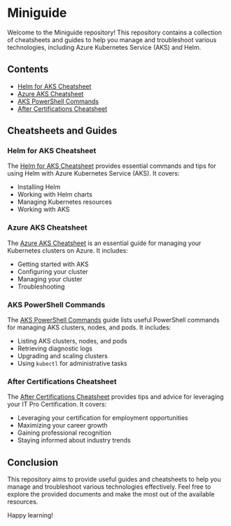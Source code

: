 # Miniguide

Welcome to the Miniguide repository! This repository contains a collection of cheatsheets and guides to help you manage and troubleshoot various technologies, including Azure Kubernetes Service (AKS) and Helm.

## Contents

- [Helm for AKS Cheatsheet](aks-helm-cheatsheet.md)
- [Azure AKS Cheatsheet](aks-cheatsheet.md)
- [AKS PowerShell Commands](aks.md)
- [After Certifications Cheatsheet](after-certifications-cheatsheet.md)

## Cheatsheets and Guides

### Helm for AKS Cheatsheet

The [Helm for AKS Cheatsheet](aks-helm-cheatsheet.md) provides essential commands and tips for using Helm with Azure Kubernetes Service (AKS). It covers:

- Installing Helm
- Working with Helm charts
- Managing Kubernetes resources
- Working with AKS

### Azure AKS Cheatsheet

The [Azure AKS Cheatsheet](aks-cheatsheet.md) is an essential guide for managing your Kubernetes clusters on Azure. It includes:

- Getting started with AKS
- Configuring your cluster
- Managing your cluster
- Troubleshooting

### AKS PowerShell Commands

The [AKS PowerShell Commands](aks.md) guide lists useful PowerShell commands for managing AKS clusters, nodes, and pods. It includes:

- Listing AKS clusters, nodes, and pods
- Retrieving diagnostic logs
- Upgrading and scaling clusters
- Using `kubectl` for administrative tasks

### After Certifications Cheatsheet

The [After Certifications Cheatsheet](after-certifications-cheatsheet.md) provides tips and advice for leveraging your IT Pro Certification. It covers:

- Leveraging your certification for employment opportunities
- Maximizing your career growth
- Gaining professional recognition
- Staying informed about industry trends

## Conclusion

This repository aims to provide useful guides and cheatsheets to help you manage and troubleshoot various technologies effectively. Feel free to explore the provided documents and make the most out of the available resources.

Happy learning!
